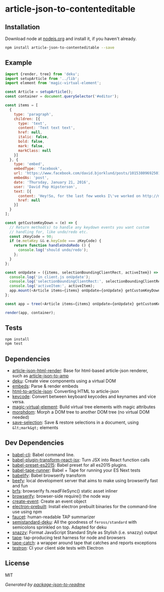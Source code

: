 # article-json-to-contenteditable

## Installation

Download node at [nodejs.org](http://nodejs.org) and install it, if you haven't already.

```sh
npm install article-json-to-contenteditable --save
```
## Example
```js
import {render, tree} from 'deku';
import setupArticle from '../lib';
import element from 'magic-virtual-element';

const Article = setupArticle();
const container = document.querySelector('#editor');

const items = [
  {
    type: 'paragraph',
    children: [{
      type: 'text',
      content: 'Text text text',
      href: null,
      italic: false,
      bold: false,
      mark: false,
      markClass: null
    }]
  }, {
    type: 'embed',
    embedType: 'facebook',
    url: 'https://www.facebook.com/david.bjorklund/posts/10153809692501070',
    embedAs: 'post',
    date: 'Thursday, January 21, 2016',
    user: 'David Pop Hipsterson',
    text: [{
      content: 'Hey!So, for the last few weeks I\'ve worked on http://mic.com/ - the new home for mic.com (on desktop) - please take a look :)',
      href: null
    }]
  }
];

const getCustomKeyDown = (e) => {
  // Return method(s) to handle any keydown events you want custom
  // handling for, like undo/redo etc.
  const zKeyCode = 90;
  if (e.metaKey && e.keyCode === zKeyCode) {
    return function handleUndoRedo () {
      console.log('should undo/redo');
    };
  }
};

const onUpdate = ({items, selectionBoundingClientRect, activeItem}) => {
  console.log('in client.js onUpdate');
  console.log('selectionBoundingClientRect:', selectionBoundingClientRect);
  console.log('activeItem:', activeItem);
  app.mount(<Article items={items} onUpdate={onUpdate} getCustomKeyDown={getCustomKeyDown} />);
};

const app = tree(<Article items={items} onUpdate={onUpdate} getCustomKeyDown={getCustomKeyDown} />);

render(app, container);

```

## Tests

```sh
npm install
npm test
```

## Dependencies

- [article-json-html-render](https://github.com/micnews/article-json-html-render): Base for html-based article-json renderer, such as [article-json-to-amp](https://www.npmjs.com/package/article-json-to-amp)
- [deku](https://github.com/dekujs/deku): Create view components using a virtual DOM
- [embeds](https://github.com/micnews/embeds): Parse &amp; render embeds
- [html-to-article-json](https://github.com/micnews/html-to-article-json): Converting HTML to article-json
- [keycode](https://github.com/timoxley/keycode): Convert between keyboard keycodes and keynames and vice versa.
- [magic-virtual-element](https://github.com/dekujs/magic-virtual-element): Build virtual tree elements with magic attributes
- [morphdom](https://github.com/patrick-steele-idem/morphdom): Morph a DOM tree to another DOM tree (no virtual DOM needed)
- [save-selection](https://github.com/micnews/save-selection): Save &amp; restore selections in a document, using `&lt;mark&gt;` elements

## Dev Dependencies

- [babel-cli](https://github.com/babel/babel/tree/master/packages): Babel command line.
- [babel-plugin-transform-react-jsx](https://github.com/babel/babel/tree/master/packages): Turn JSX into React function calls
- [babel-preset-es2015](https://github.com/babel/babel/tree/master/packages): Babel preset for all es2015 plugins.
- [babel-tape-runner](https://github.com/wavded/babel-tape-runner): Babel + Tape for running your ES Next tests
- [babelify](https://github.com/babel/babelify): Babel browserify transform
- [beefy](https://github.com/chrisdickinson/beefy): local development server that aims to make using browserify fast and fun
- [brfs](https://github.com/substack/brfs): browserify fs.readFileSync() static asset inliner
- [browserify](https://github.com/substack/node-browserify): browser-side require() the node way
- [create-event](https://github.com/kenany/create-event): Create an event object
- [electron-prebuilt](https://github.com/electron-userland/electron-prebuilt): Install electron prebuilt binaries for the command-line use using npm
- [faucet](https://github.com/substack/faucet): human-readable TAP summarizer
- [semistandard-deku](https://github.com/micnews/semistandard-deku): All the goodness of `feross/standard` with semicolons sprinkled on top. Adapted for deku
- [snazzy](https://github.com/feross/snazzy): Format JavaScript Standard Style as Stylish (i.e. snazzy) output
- [tape](https://github.com/substack/tape): tap-producing test harness for node and browsers
- [tape-catch](https://github.com/michaelrhodes/tape-catch): a wrapper around tape that catches and reports exceptions
- [testron](https://github.com/shama/testron): CI your client side tests with Electron


## License

MIT

_Generated by [package-json-to-readme](https://github.com/zeke/package-json-to-readme)_
